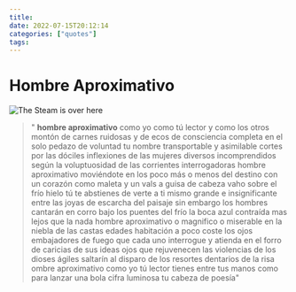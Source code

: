 ```yaml
---
title:  
date: 2022-07-15T20:12:14 
categories: ["quotes"] 
tags: 
---
```


# Hombre Aproximativo


![The Steam is over here](https://i.imgur.com/THewmWP.jpeg "Steam-Boat off a Harbour's Mouth in Snow Storm (1842)")


>" **hombre aproximativo** como yo como tú lector y como los otros
montón de carnes ruidosas y de ecos de consciencia completa en el solo pedazo de voluntad tu nombre transportable y asimilable cortes por las dóciles inflexiones de las mujeres
>diversos incomprendidos según la voluptuosidad de las corrientes interrogadoras
>hombre aproximativo moviéndote en los poco más o menos del destino
>con un corazón como maleta y un vals a guisa de cabeza
>vaho sobre el frío hielo tú te abstienes de verte a ti mismo
>grande e insignificante entre las joyas de escarcha del paisaje
>sin embargo los hombres cantarán en corro bajo los puentes
>del frío la boca azul contraída mas lejos que la nada
>hombre aproximativo o magnifico o miserable
>en la niebla de las castas edades habitación a poco coste los ojos embajadores de fuego
>que cada uno interrogue y atienda en el forro de caricias de sus ideas
>ojos que rejuvenecen las violencias de los dioses ágiles
>saltarín al disparo de los resortes dentarios de la risa
>ombre aproximativo como yo tú lector
>tienes entre tus manos como para lanzar una bola cifra luminosa tu cabeza de poesía"


